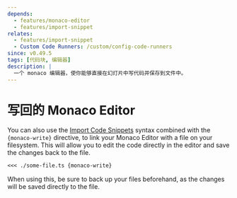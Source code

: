```yaml
---
depends:
  - features/monaco-editor
  - features/import-snippet
relates:
  - features/import-snippet
  - Custom Code Runners: /custom/config-code-runners
since: v0.49.5
tags: [代码块, 编辑器]
description: |
  一个 monaco 编辑器，使你能够直接在幻灯片中写代码并保存到文件中。
---
```


# 写回的 Monaco Editor

You can also use the [Import Code Snippets](#import-code-snippets) syntax combined with the `{monaco-write}` directive, to link your Monaco Editor with a file on your filesystem. This will allow you to edit the code directly in the editor and save the changes back to the file.

```md
<<< ./some-file.ts {monaco-write}
```

When using this, be sure to back up your files beforehand, as the changes will be saved directly to the file.
